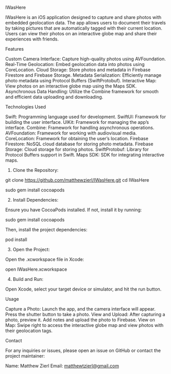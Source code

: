 IWasHere

IWasHere is an iOS application designed to capture and share photos with embedded geolocation data. The app allows users to document their travels by taking pictures that are automatically tagged with their current location. Users can view their photos on an interactive globe map and share their experiences with friends.

Features

Custom Camera Interface: Capture high-quality photos using AVFoundation.
Real-Time Geolocation: Embed geolocation data into photos using CoreLocation.
Cloud Storage: Store photos and metadata in Firebase Firestore and Firebase Storage.
Metadata Serialization: Efficiently manage photo metadata using Protocol Buffers (SwiftProtobuf).
Interactive Map: View photos on an interactive globe map using the Maps SDK.
Asynchronous Data Handling: Utilize the Combine framework for smooth and efficient data uploading and downloading.

Technologies Used

Swift: Programming language used for development.
SwiftUI: Framework for building the user interface.
UIKit: Framework for managing the app’s interface.
Combine: Framework for handling asynchronous operations.
AVFoundation: Framework for working with audiovisual media.
CoreLocation: Framework for obtaining the user’s location.
Firebase Firestore: NoSQL cloud database for storing photo metadata.
Firebase Storage: Cloud storage for storing photos.
SwiftProtobuf: Library for Protocol Buffers support in Swift.
Maps SDK: SDK for integrating interactive maps.

1) Clone the Repository:

git clone https://github.com/matthewzierl/IWasHere.git
cd IWasHere

sudo gem install cocoapods

2) Install Dependencies:

Ensure you have CocoaPods installed. If not, install it by running:

sudo gem install cocoapods

Then, install the project dependencies:

pod install

3) Open the Project:

Open the .xcworkspace file in Xcode:

open IWasHere.xcworkspace

4) Build and Run:

Open Xcode, select your target device or simulator, and hit the run button.

Usage

Capture a Photo: Launch the app, and the camera interface will appear. Press the shutter button to take a photo.
View and Upload: After capturing a photo, preview it. Add notes and upload the photo to Firebase.
View on Map: Swipe right to access the interactive globe map and view photos with their geolocation tags.

Contact

For any inquiries or issues, please open an issue on GitHub or contact the project maintainer:

Name: Matthew Zierl
Email: matthewtzierl@gmail.com

